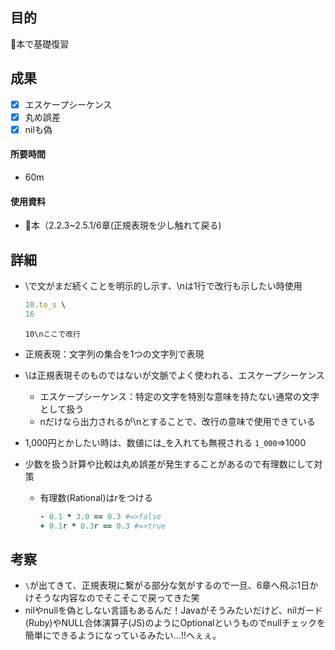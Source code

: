 ## 目的
<!-- 目的(〜を知りたい/〜を実装したい) -->
🍒本で基礎復習
## 成果
<!-- 成果(できたこと/できなかったこと) -->
- [x] エスケープシーケンス
- [x] 丸め誤差
- [x] nilも偽
#### 所要時間
- 60m
#### 使用資料
<!-- 使用資料(教材/書籍/ワークシート/Youtube) -->
- 🍒本（2.2.3~2.5.1/6章(正規表現を少し触れて戻る)
## 詳細
<!-- 詳細(キーワード/プロセス//具体例を挙げる/今回の課題解決を今後に繋げられる形で記録) -->
- \で文がまだ続くことを明示的し示す、\nは1行で改行も示したい時使用
  ```ruby
  10.to_s \
  16
  ```
  ```10\nここで改行```

- 正規表現：文字列の集合を1つの文字列で表現
- \は正規表現そのものではないが文脈でよく使われる、エスケープシーケンス
  - エスケープシーケンス：特定の文字を特別な意味を持たない通常の文字として扱う
  - nだけなら出力されるが\nとすることで、改行の意味で使用できている

- 1,000円とかしたい時は、数値には_を入れても無視される
  ```1_000```=>1000

- 少数を扱う計算や比較は丸め誤差が発生することがあるので有理数にして対策
  - 有理数(Rational)はrをつける
    ```ruby
    - 0.1 * 3.0 == 0.3 #=>false
    + 0.1r * 0.3r == 0.3 #=>true
    ```


## 考察
<!-- 考察(今後の展望/) -->
- ```\```が出てきて、正規表現に繋がる部分な気がするので一旦、6章へ飛ぶ1日かけそうな内容なのでそこそこで戻ってきた笑
- nilやnullを偽としない言語もあるんだ！Javaがそうみたいだけど、nilガード(Ruby)やNULL合体演算子(JS)のようにOptionalというものでnullチェックを簡単にできるようになっているみたい...!!へぇぇ。